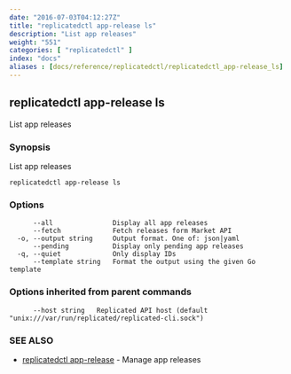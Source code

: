 ```yaml
---
date: "2016-07-03T04:12:27Z"
title: "replicatedctl app-release ls"
description: "List app releases"
weight: "551"
categories: [ "replicatedctl" ]
index: "docs"
aliases : [docs/reference/replicatedctl/replicatedctl_app-release_ls]
---
```


## replicatedctl app-release ls

List app releases

### Synopsis


List app releases

```
replicatedctl app-release ls
```

### Options

```
      --all               Display all app releases
      --fetch             Fetch releases form Market API
  -o, --output string     Output format. One of: json|yaml
      --pending           Display only pending app releases
  -q, --quiet             Only display IDs
      --template string   Format the output using the given Go template
```

### Options inherited from parent commands

```
      --host string   Replicated API host (default "unix:///var/run/replicated/replicated-cli.sock")
```

### SEE ALSO
* [replicatedctl app-release](/api/replicatedctl/replicatedctl_app-release/)	 - Manage app releases

